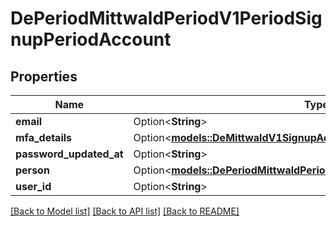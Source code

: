 # DePeriodMittwaldPeriodV1PeriodSignupPeriodAccount

## Properties

Name | Type | Description | Notes
------------ | ------------- | ------------- | -------------
**email** | Option<**String**> |  | [optional]
**mfa_details** | Option<[**models::DeMittwaldV1SignupAccountMfaDetails**](de_mittwald_v1_signup_Account_mfaDetails.md)> |  | [optional]
**password_updated_at** | Option<**String**> |  | [optional]
**person** | Option<[**models::DePeriodMittwaldPeriodV1PeriodCommonsPeriodPerson**](de.mittwald.v1.commons.Person.md)> |  | [optional]
**user_id** | Option<**String**> |  | [optional]

[[Back to Model list]](../README.md#documentation-for-models) [[Back to API list]](../README.md#documentation-for-api-endpoints) [[Back to README]](../README.md)


